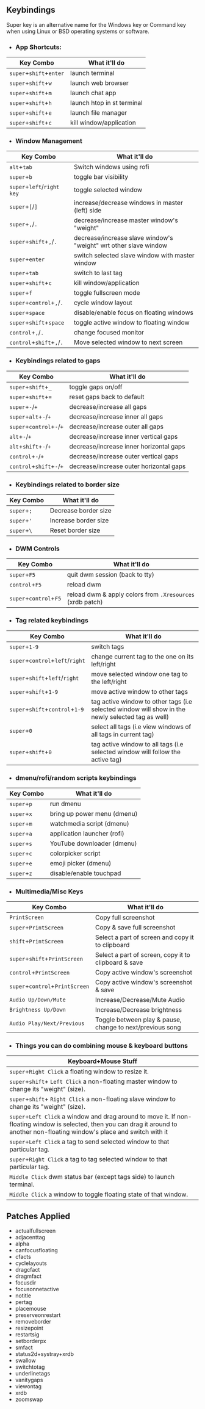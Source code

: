 ## Keybindings

Super key is an alternative name for the Windows key or Command key when using Linux or BSD operating systems or software.

- ### App Shortcuts:

| Key Combo              | What it'll do             |
|------------------------|---------------------------|
| `super`+`shift`+`enter`| launch terminal      	 |
| `super`+`shift`+`w`    | launch web browser   	 |
| `super`+`shift`+`m`    | launch chat app 			 |
| `super`+`shift`+`h`    | launch htop in st terminal|
| `super`+`shift`+`e`    | launch file manager       |
| `super`+`shift`+`c`    | kill window/application	 |


- ### Window Management

| Key Combo             	| What it'll do                                  				  |
|---------------------------|-----------------------------------------------------------------|
| `alt`+`tab`		        | Switch windows using rofi 				 	 				  |
| `super`+`b`               | toggle bar visibility                          				  |
| `super`+`left`/`right key`| toggle selected window          			 	 				  |
| `super`+`[`/`]`			| increase/decrease windows in master (left) side				  |
| `super`+`,`/`.`			| decrease/increase master window's "weight"     				  |
| `super`+`shift`+`,`/`.`	| decrease/increase slave window's "weight" wrt other slave window|
| `super`+`enter`			| switch selected slave window with master window				  |
| `super`+`tab`				| switch to last tag											  |
| `super`+`shift`+`c`		| kill window/application										  |
| `super`+`f`				| toggle fullscreen mode										  |
| `super`+`control`+`,`/`.`	| cycle window layout											  |
| `super`+`space`			| disable/enable focus on floating windows                    	  |
| `super`+`shift`+`space`	| toggle active window to floating window						  |
| `control`+`,`/`.`			| change focused monitor										  |
| `control`+`shift`+`,`/`.`	| Move selected window to next screen							  |

- ### Keybindings related to gaps

| Key Combo         		| What it'll do                          |
|---------------------------|----------------------------------------|
| `super`+`shift`+`_` 	 	| toggle gaps on/off 					 |
| `super`+`shift`+`=` 	 	| reset gaps back to default 			 | 
| `super`+`-`/`+` 		    | decrease/increase all gaps			 | 
| `super`+`alt`+`-`/`+` 	| decrease/increase inner all gaps		 | 
| `super`+`control`+`-`/`+` | decrease/increase outer all gaps 		 | 
| `alt`+`-`/`+` 			| decrease/increase inner vertical gaps  | 
| `alt`+`shift`+`-`/`+` 	| decrease/increase inner horizontal gaps| 
| `control`+`-`/`+` 		| decrease/increase outer vertical gaps	 | 
| `control`+`shift`+`-`/`+` | decrease/increase outer horizontal gaps| 

- ### Keybindings related to border size

| Key Combo         		| What it'll do                          |
|---------------------------|----------------------------------------|
| `super`+`;`				| Decrease border size 				     |
| `super`+`'`				| Increase border size 				     |
| `super`+`\`				| Reset border size 				 	 |

- ### DWM Controls

| Key Combo       		| What it'll do                                        	   |
|-----------------------|----------------------------------------------------------|
| `super`+`F5`          | quit dwm session (back to tty) 						   |
| `control`+`F5`        | reload dwm 											   |
| `super`+`control`+`F5`| reload dwm & apply colors from `.Xresources` (xrdb patch)|


- ### Tag related keybindings

| Key Combo               		  | What it'll do                                        											 |
|---------------------------------|--------------------------------------------------------------------------------------------------|
| `super`+`1-9`               	  | switch tags 				 																	 |
| `super`+`control`+`left`/`right`| change current tag to the one on its left/right 												 | 
| `super`+`shift`+`left`/`right`  | move selected window one tag to the left/right 													 | 
| `super`+`shift`+`1-9`           | move active window to other tags 			 													 |
| `super`+`shift`+`control`+`1-9` | tag active window to other tags	(i.e selected window will show in the newly selected tag as well)|
| `super`+`0`                     | select all tags (i.e view windows of all tags in current tag) 					 				 |
| `super`+`shift`+`0`             | tag active window to all tags (i.e selected window will follow the active tag) 					 |


- ### dmenu/rofi/random scripts keybindings

| Key Combo	   | What it'll do              |
|--------------|----------------------------|
| `super`+`p`  | run dmenu        			|
| `super`+`x`  | bring up power menu (dmenu)|
| `super`+`m`  | watchmedia script (dmenu)  |
| `super`+`a`  | application launcher (rofi)|
| `super`+`s`  | YouTube downloader (dmenu) |
| `super`+`c`  | colorpicker script 		|
| `super`+`e`  | emoji picker (dmenu)		|
| `super`+`z`  | disable/enable touchpad	|


- ### Multimedia/Misc Keys

| Key Combo                		 | What it'll do                                            |
|--------------------------------|----------------------------------------------------------|
| `PrintScreen`              	 | Copy full screenshot                                     |
| `super`+`PrintScreen`        	 | Copy & save full screenshot                              |
| `shift`+`PrintScreen`        	 | Select a part of screen and copy it to clipboard         |
| `super`+`shift`+`PrintScreen`  | Select a part of screen, copy it to clipboard & save     |
| `control`+`PrintScreen`        | Copy active window's screenshot                          |
| `super`+`control`+`PrintScreen`| Copy active window's screenshot & save                   |
| `Audio Up/Down/Mute`       	 | Increase/Decrease/Mute Audio                             |
| `Brightness Up/Down`        	 | Increase/Decrease brightness                             |
| `Audio Play/Next/Previous`  	 | Toggle between play & pause, change to next/previous song|


- ### Things you can do combining mouse & keyboard buttons

| Keyboard+Mouse Stuff |
|----------------------|
| `super`+`Right Click` a floating window to resize it. |
| `super`+`shift`+ `Left Click` a non-floating master window to change its "weight" (size). |
| `super`+`shift`+ `Right Click` a non-floating slave window to change its "weight" (size). |
| `super`+`Left Click` a window and drag around to move it. If non-floating window is selected, then you can drag it around to another non-floating window's place and switch with it |
| `super`+`Left Click` a tag to send selected window to that particular tag. |
| `super`+`Right Click` a tag to tag selected window to that particular tag. |
| `Middle Click` dwm status bar (except tags side) to launch terminal. |
| `Middle Click` a window to toggle floating state of that window. |


## Patches Applied

- actualfullscreen
- adjacenttag
- alpha
- canfocusfloating
- cfacts
- cyclelayouts
- dragcfact
- dragmfact
- focusdir
- focusonnetactive
- notitle
- pertag
- placemouse
- preserveonrestart
- removeborder
- resizepoint
- restartsig
- setborderpx
- smfact
- status2d+systray+xrdb
- swallow
- switchtotag
- underlinetags
- vanitygaps
- viewontag
- xrdb
- zoomswap
